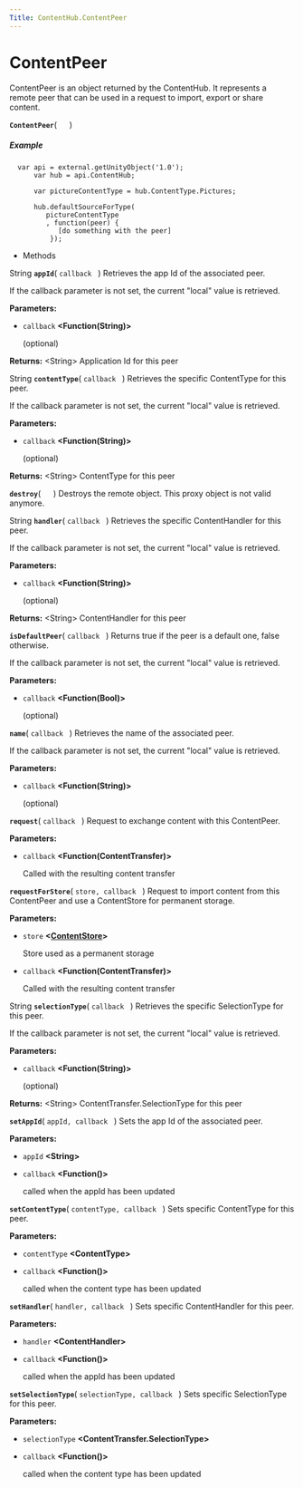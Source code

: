 ```yaml
---
Title: ContentHub.ContentPeer
---
```

        
ContentPeer
===========

ContentPeer is an object returned by the ContentHub. It represents a remote peer that can be used in a request to import, export or share content.

<span id="ContentPeer"></span>
**`ContentPeer`**( `  ` )
##### Example

``` code
  var api = external.getUnityObject('1.0');
      var hub = api.ContentHub;
    
      var pictureContentType = hub.ContentType.Pictures;
    
      hub.defaultSourceForType(
         pictureContentType
         , function(peer) {
            [do something with the peer]
          });
```

-   Methods

<span id="appId"></span>
String **`appId`**( `callback ` )
Retrieves the app Id of the associated peer.

If the callback parameter is not set, the current "local" value is retrieved.

**Parameters:**
-   `callback` **&lt;Function(String)&gt;**

    (optional)

**Returns:** &lt;String&gt;
Application Id for this peer

<span id="contentType"></span>
String **`contentType`**( `callback ` )
Retrieves the specific ContentType for this peer.

If the callback parameter is not set, the current "local" value is retrieved.

**Parameters:**
-   `callback` **&lt;Function(String)&gt;**

    (optional)

**Returns:** &lt;String&gt;
ContentType for this peer

<span id="destroy"></span>
**`destroy`**( `  ` )
Destroys the remote object. This proxy object is not valid anymore.

<span id="handler"></span>
String **`handler`**( `callback ` )
Retrieves the specific ContentHandler for this peer.

If the callback parameter is not set, the current "local" value is retrieved.

**Parameters:**
-   `callback` **&lt;Function(String)&gt;**

    (optional)

**Returns:** &lt;String&gt;
ContentHandler for this peer

<span id="isDefaultPeer"></span>
**`isDefaultPeer`**( `callback ` )
Returns true if the peer is a default one, false otherwise.

If the callback parameter is not set, the current "local" value is retrieved.

**Parameters:**
-   `callback` **&lt;Function(Bool)&gt;**

    (optional)

<span id="name"></span>
**`name`**( `callback ` )
Retrieves the name of the associated peer.

If the callback parameter is not set, the current "local" value is retrieved.

**Parameters:**
-   `callback` **&lt;Function(String)&gt;**

    (optional)

<span id="request"></span>
**`request`**( `callback ` )
Request to exchange content with this ContentPeer.

**Parameters:**
-   `callback` **&lt;Function(ContentTransfer)&gt;**

    Called with the resulting content transfer

<span id="requestForStore"></span>
**`requestForStore`**( `store, callback ` )
Request to import content from this ContentPeer and use a ContentStore for permanent storage.

**Parameters:**
-   `store` **&lt;<a href="ContentHub.ContentStore.md" class="crosslink">ContentStore</a>&gt;**

    Store used as a permanent storage

-   `callback` **&lt;Function(ContentTransfer)&gt;**

    Called with the resulting content transfer

<span id="selectionType"></span>
String **`selectionType`**( `callback ` )
Retrieves the specific SelectionType for this peer.

If the callback parameter is not set, the current "local" value is retrieved.

**Parameters:**
-   `callback` **&lt;Function(String)&gt;**

    (optional)

**Returns:** &lt;String&gt;
ContentTransfer.SelectionType for this peer

<span id="setAppId"></span>
**`setAppId`**( `appId, callback ` )
Sets the app Id of the associated peer.

**Parameters:**
-   `appId` **&lt;String&gt;**
-   `callback` **&lt;Function()&gt;**

    called when the appId has been updated

<span id="setContentType"></span>
**`setContentType`**( `contentType, callback ` )
Sets specific ContentType for this peer.

**Parameters:**
-   `contentType` **&lt;ContentType&gt;**
-   `callback` **&lt;Function()&gt;**

    called when the content type has been updated

<span id="setHandler"></span>
**`setHandler`**( `handler, callback ` )
Sets specific ContentHandler for this peer.

**Parameters:**
-   `handler` **&lt;ContentHandler&gt;**
-   `callback` **&lt;Function()&gt;**

    called when the appId has been updated

<span id="setSelectionType"></span>
**`setSelectionType`**( `selectionType, callback ` )
Sets specific SelectionType for this peer.

**Parameters:**
-   `selectionType` **&lt;ContentTransfer.SelectionType&gt;**
-   `callback` **&lt;Function()&gt;**

    called when the content type has been updated

